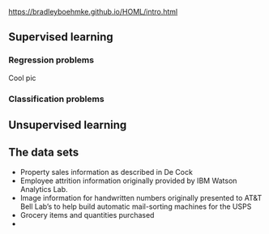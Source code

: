 https://bradleyboehmke.github.io/HOML/intro.html

##  Supervised learning

###  Regression problems

Cool pic

### Classification problems

## Unsupervised learning

## The data sets

- Property sales information as described in De Cock
- Employee attrition information originally provided by IBM Watson Analytics Lab.
- Image information for handwritten numbers originally presented to AT&T Bell Lab’s to help build automatic mail-sorting machines for the USPS
- Grocery items and quantities purchased
- 
